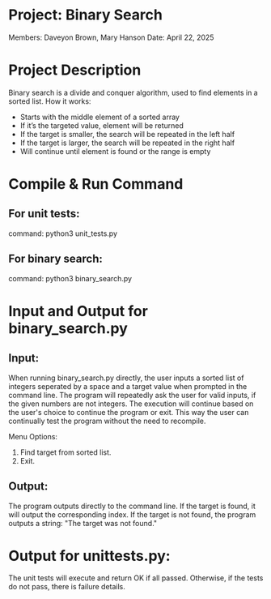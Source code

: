 # Project: Binary Search
Members: Daveyon Brown, Mary Hanson
Date: April 22, 2025

# Project Description

Binary search is a divide and conquer algorithm, used to find elements in a sorted list.​
How it works​:
- Starts with the middle element of a sorted array ​
- If it’s the targeted value, element will be returned ​
- If the target is smaller, the search will be repeated in the left half​
- If the target is larger, the search will be repeated in the right half​
- Will continue until element is found or the range is empty


# Compile & Run Command

## For unit tests:
command: python3 unit_tests.py 

## For binary search:
command: python3 binary_search.py

# Input and Output for binary_search.py

## Input:
When running binary_search.py directly, the user inputs a sorted list of integers seperated by a space and a target value when prompted in the command line. The program will repeatedly ask the user for valid inputs, if the given numbers are not integers. The execution will continue based on the user's choice to continue the program or exit. This way the user can continually test the program without the need to recompile.

Menu Options:
1) Find target from sorted list.
2) Exit.

## Output:

The program outputs directly to the command line. If the target is found, it will output the corresponding index. If the target is not found, the program outputs a string: "The target was not found."

# Output for unittests.py:

The unit tests will execute and return OK if all passed. Otherwise, if the tests do not pass, there is failure details.